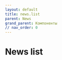 ```yaml
---
layout: default
title: news.list
parent: News
grand_parent: Компоненты
// nav_order: 0
---
```


# News list
